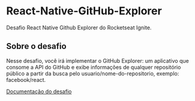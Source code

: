 # React-Native-GitHub-Explorer
Desafio React Native Github Explorer do Rocketseat Ignite.

## Sobre o desafio
Nesse desafio, você irá implementar o GitHub Explorer: um aplicativo que consome a API do GitHub e exibe informações de qualquer repositório público a partir da busca pelo usuario/nome-do-repositorio, exemplo: facebook/react.

[Documentação do desafio](https://efficient-sloth-d85.notion.site/Desafio-01-GitHub-Explorer-c3beaf2ffe5346f18abc4869b0947c8a)
